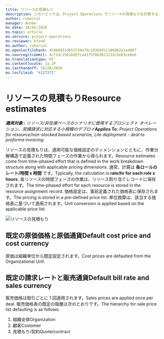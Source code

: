 ```yaml
---
title: リソースの見積もり
description: このトピックは、Project Operations でリソースの見積もりを計算する方法について説明します。
author: ruhercul
manager: Annbe
ms.date: 10/01/2020
ms.topic: article
ms.service: project-operations
ms.reviewer: kfend
ms.author: ruhercul
ms.openlocfilehash: 454b8931db53739a7bc19364911109802a1ed087
ms.sourcegitcommit: 4cf1dc1561b92fca4175f0b3813133c5e63ce8e6
ms.translationtype: HT
ms.contentlocale: ja-JP
ms.lasthandoff: 10/28/2020
ms.locfileid: "4127372"
---
```

# <a name="resource-estimates"></a><span data-ttu-id="171a0-103">リソースの見積もり</span><span class="sxs-lookup"><span data-stu-id="171a0-103">Resource estimates</span></span>

<span data-ttu-id="171a0-104">_**適用対象 :** リソース/非在庫ベースのシナリオに使用するプロジェクト オペレーション、見積請求に対応する小規模のデプロイ_</span><span class="sxs-lookup"><span data-stu-id="171a0-104">_**Applies To:** Project Operations for resource/non-stocked based scenarios, Lite deployment - deal to proforma invoicing_</span></span>

<span data-ttu-id="171a0-105">リソースの見積もりは、適用可能な価格設定のディメンションとともに、作業分解構造で定義された時間フェーズの作業から得られます。</span><span class="sxs-lookup"><span data-stu-id="171a0-105">Resource estimates come from time-phased effort that is defined in the work breakdown structure along with applicable pricing dimensions.</span></span> <span data-ttu-id="171a0-106">通常、計算は **各ロールのレート/時間 x 時間** です。</span><span class="sxs-lookup"><span data-stu-id="171a0-106">Typically, the calculation is **rate/hr for each role x hours.**</span></span> <span data-ttu-id="171a0-107">各リソースの時間フェーズの作業は、リソース割り当てレコードに保存されます。</span><span class="sxs-lookup"><span data-stu-id="171a0-107">The time-phased effort for each resource is stored in the resource assignment record.</span></span> <span data-ttu-id="171a0-108">価格設定は、事前定義された価格表に保存されます。</span><span class="sxs-lookup"><span data-stu-id="171a0-108">The pricing is stored in a pre-defined price list.</span></span> <span data-ttu-id="171a0-109">単位換算は、該当する価格表に基づいて適用されます。</span><span class="sxs-lookup"><span data-stu-id="171a0-109">Unit conversion is applied based on the applicable price list.</span></span>

![リソースの見積もり](./media/navigation12.png)

## <a name="default-cost-price-and-cost-currency"></a><span data-ttu-id="171a0-111">既定の原価価格と原価通貨</span><span class="sxs-lookup"><span data-stu-id="171a0-111">Default cost price and cost currency</span></span>

<span data-ttu-id="171a0-112">原価は組織単位から既定設定されます。</span><span class="sxs-lookup"><span data-stu-id="171a0-112">Cost prices are defaulted from the Organizational Unit.</span></span>

## <a name="default-bill-rate-and-sales-currency"></a><span data-ttu-id="171a0-113">既定の請求レートと販売通貨</span><span class="sxs-lookup"><span data-stu-id="171a0-113">Default bill rate and sales currency</span></span>

<span data-ttu-id="171a0-114">販売価格は取引ごとに 1 回適用されます。</span><span class="sxs-lookup"><span data-stu-id="171a0-114">Sales prices are applied once per deal.</span></span> <span data-ttu-id="171a0-115">販売価格表の既定の階層は次のとおりです。</span><span class="sxs-lookup"><span data-stu-id="171a0-115">The hierarchy for sale price list defaulting is as follows:</span></span>

1. <span data-ttu-id="171a0-116">組織全体</span><span class="sxs-lookup"><span data-stu-id="171a0-116">Organization</span></span>
2. <span data-ttu-id="171a0-117">顧客</span><span class="sxs-lookup"><span data-stu-id="171a0-117">Customer</span></span>
3. <span data-ttu-id="171a0-118">見積もり/契約</span><span class="sxs-lookup"><span data-stu-id="171a0-118">Quote/contract</span></span>
